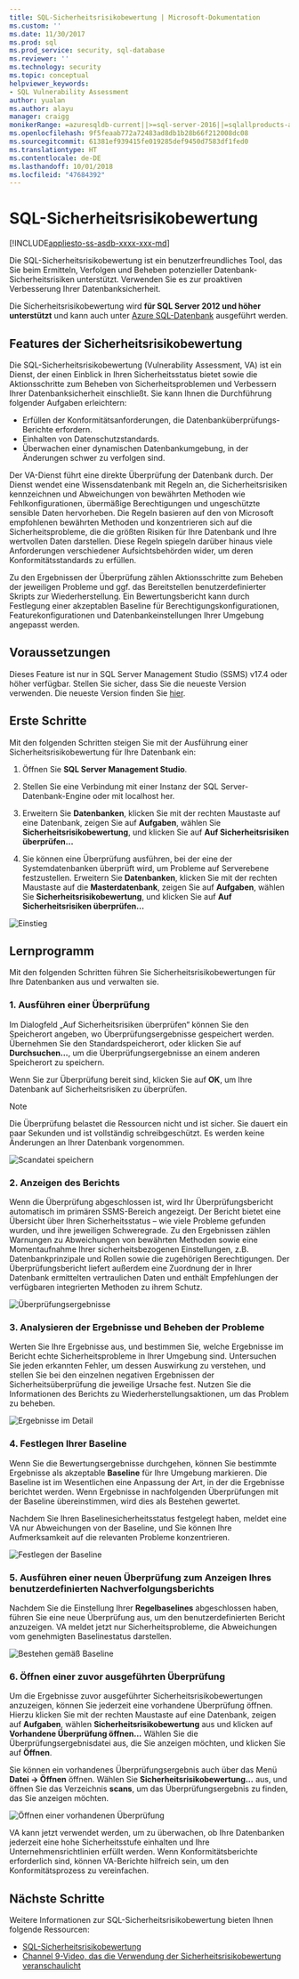```yaml
---
title: SQL-Sicherheitsrisikobewertung | Microsoft-Dokumentation
ms.custom: ''
ms.date: 11/30/2017
ms.prod: sql
ms.prod_service: security, sql-database
ms.reviewer: ''
ms.technology: security
ms.topic: conceptual
helpviewer_keywords:
- SQL Vulnerability Assessment
author: yualan
ms.author: alayu
manager: craigg
monikerRange: =azuresqldb-current||>=sql-server-2016||=sqlallproducts-allversions||>=sql-server-linux-2017||=azuresqldb-mi-current
ms.openlocfilehash: 9f5feaab772a72483ad8db1b28b66f212008dc08
ms.sourcegitcommit: 61381ef939415fe019285def9450d7583df1fed0
ms.translationtype: HT
ms.contentlocale: de-DE
ms.lasthandoff: 10/01/2018
ms.locfileid: "47684392"
---
```

# <a name="sql-vulnerability-assessment"></a>SQL-Sicherheitsrisikobewertung

[!INCLUDE[appliesto-ss-asdb-xxxx-xxx-md](../../includes/appliesto-ss-asdb-xxxx-xxx-md.md)]

Die SQL-Sicherheitsrisikobewertung ist ein benutzerfreundliches Tool, das Sie beim Ermitteln, Verfolgen und Beheben potenzieller Datenbank-Sicherheitsrisiken unterstützt. Verwenden Sie es zur proaktiven Verbesserung Ihrer Datenbanksicherheit.

Die Sicherheitsrisikobewertung wird **für SQL Server 2012 und höher unterstützt** und kann auch unter [Azure SQL-Datenbank](https://docs.microsoft.com/azure/sql-database/sql-vulnerability-assessment) ausgeführt werden.

## <a name="vulnerability-assessment-features"></a>Features der Sicherheitsrisikobewertung
Die SQL-Sicherheitsrisikobewertung (Vulnerability Assessment, VA) ist ein Dienst, der einen Einblick in Ihren Sicherheitsstatus bietet sowie die Aktionsschritte zum Beheben von Sicherheitsproblemen und Verbessern Ihrer Datenbanksicherheit einschließt. Sie kann Ihnen die Durchführung folgender Aufgaben erleichtern:
- Erfüllen der Konformitätsanforderungen, die Datenbanküberprüfungs-Berichte erfordern. 
- Einhalten von Datenschutzstandards.
- Überwachen einer dynamischen Datenbankumgebung, in der Änderungen schwer zu verfolgen sind.

Der VA-Dienst führt eine direkte Überprüfung der Datenbank durch. Der Dienst wendet eine Wissensdatenbank mit Regeln an, die Sicherheitsrisiken kennzeichnen und Abweichungen von bewährten Methoden wie Fehlkonfigurationen, übermäßige Berechtigungen und ungeschützte sensible Daten hervorheben. Die Regeln basieren auf den von Microsoft empfohlenen bewährten Methoden und konzentrieren sich auf die Sicherheitsprobleme, die die größten Risiken für Ihre Datenbank und Ihre wertvollen Daten darstellen. Diese Regeln spiegeln darüber hinaus viele Anforderungen verschiedener Aufsichtsbehörden wider, um deren Konformitätsstandards zu erfüllen.

Zu den Ergebnissen der Überprüfung zählen Aktionsschritte zum Beheben der jeweiligen Probleme und ggf. das Bereitstellen benutzerdefinierter Skripts zur Wiederherstellung. Ein Bewertungsbericht kann durch Festlegung einer akzeptablen Baseline für Berechtigungskonfigurationen, Featurekonfigurationen und Datenbankeinstellungen Ihrer Umgebung angepasst werden. 

## <a name="prerequisites"></a>Voraussetzungen
Dieses Feature ist nur in SQL Server Management Studio (SSMS) v17.4 oder höher verfügbar. Stellen Sie sicher, dass Sie die neueste Version verwenden. Die neueste Version finden Sie [hier](https://docs.microsoft.com/sql/ssms/download-sql-server-management-studio-ssms).

## <a name="getting-started"></a>Erste Schritte
Mit den folgenden Schritten steigen Sie mit der Ausführung einer Sicherheitsrisikobewertung für Ihre Datenbank ein:
   1.   Öffnen Sie **SQL Server Management Studio**.

   2.   Stellen Sie eine Verbindung mit einer Instanz der SQL Server-Datenbank-Engine oder mit localhost her.

   3.   Erweitern Sie **Datenbanken**, klicken Sie mit der rechten Maustaste auf eine Datenbank, zeigen Sie auf **Aufgaben**, wählen Sie **Sicherheitsrisikobewertung**, und klicken Sie auf **Auf Sicherheitsrisiken überprüfen...**

   4.   Sie können eine Überprüfung ausführen, bei der eine der Systemdatenbanken überprüft wird, um Probleme auf Serverebene festzustellen. Erweitern Sie **Datenbanken**, klicken Sie mit der rechten Maustaste auf die **Masterdatenbank**, zeigen Sie auf **Aufgaben**, wählen Sie **Sicherheitsrisikobewertung**, und klicken Sie auf **Auf Sicherheitsrisiken überprüfen...**

   ![Einstieg](media/sql-vulnerability-assessment/1-SSMSGetStarted.png)

## <a name="tutorial"></a>Lernprogramm
Mit den folgenden Schritten führen Sie Sicherheitsrisikobewertungen für Ihre Datenbanken aus und verwalten sie.

### <a name="1-run-a-scan"></a>1. Ausführen einer Überprüfung

Im Dialogfeld „Auf Sicherheitsrisiken überprüfen“ können Sie den Speicherort angeben, wo Überprüfungsergebnisse gespeichert werden. Übernehmen Sie den Standardspeicherort, oder klicken Sie auf **Durchsuchen...**, um die Überprüfungsergebnisse an einem anderen Speicherort zu speichern.

Wenn Sie zur Überprüfung bereit sind, klicken Sie auf **OK**, um Ihre Datenbank auf Sicherheitsrisiken zu überprüfen.

  > [!NOTE]   
  > Die Überprüfung belastet die Ressourcen nicht und ist sicher. Sie dauert ein paar Sekunden und ist vollständig schreibgeschützt. Es werden keine Änderungen an Ihrer Datenbank vorgenommen.

![Scandatei speichern](media/sql-vulnerability-assessment/2-ssmssavescanfile.png)

### <a name="2-view-the-report"></a>2. Anzeigen des Berichts

Wenn die Überprüfung abgeschlossen ist, wird Ihr Überprüfungsbericht automatisch im primären SSMS-Bereich angezeigt. Der Bericht bietet eine Übersicht über Ihren Sicherheitsstatus – wie viele Probleme gefunden wurden, und ihre jeweiligen Schweregrade. Zu den Ergebnissen zählen Warnungen zu Abweichungen von bewährten Methoden sowie eine Momentaufnahme Ihrer sicherheitsbezogenen Einstellungen, z.B. Datenbankprinzipale und Rollen sowie die zugehörigen Berechtigungen. Der Überprüfungsbericht liefert außerdem eine Zuordnung der in Ihrer Datenbank ermittelten vertraulichen Daten und enthält Empfehlungen der verfügbaren integrierten Methoden zu ihrem Schutz.

![Überprüfungsergebnisse](media/sql-vulnerability-assessment/3-ssmsscanresults.png)

### <a name="3-analyze-the-results-and-resolve-issues"></a>3. Analysieren der Ergebnisse und Beheben der Probleme

Werten Sie Ihre Ergebnisse aus, und bestimmen Sie, welche Ergebnisse im Bericht echte Sicherheitsprobleme in Ihrer Umgebung sind. Untersuchen Sie jeden erkannten Fehler, um dessen Auswirkung zu verstehen, und stellen Sie bei den einzelnen negativen Ergebnissen der Sicherheitsüberprüfung die jeweilige Ursache fest. Nutzen Sie die Informationen des Berichts zu Wiederherstellungsaktionen, um das Problem zu beheben.

![Ergebnisse im Detail](media/sql-vulnerability-assessment/4-ssmsresultdetails.png)

### <a name="4-set-your-baseline"></a>4. Festlegen Ihrer Baseline

Wenn Sie die Bewertungsergebnisse durchgehen, können Sie bestimmte Ergebnisse als akzeptable **Baseline** für Ihre Umgebung markieren. Die Baseline ist im Wesentlichen eine Anpassung der Art, in der die Ergebnisse berichtet werden. Wenn Ergebnisse in nachfolgenden Überprüfungen mit der Baseline übereinstimmen, wird dies als Bestehen gewertet. 

Nachdem Sie Ihren Baselinesicherheitsstatus festgelegt haben, meldet eine VA nur Abweichungen von der Baseline, und Sie können Ihre Aufmerksamkeit auf die relevanten Probleme konzentrieren.

![Festlegen der Baseline](media/sql-vulnerability-assessment/5-ssmssetbaseline.png)

### <a name="5-run-a-new-scan-to-see-your-customized-tracking-report"></a>5. Ausführen einer neuen Überprüfung zum Anzeigen Ihres benutzerdefinierten Nachverfolgungsberichts

Nachdem Sie die Einstellung Ihrer **Regelbaselines** abgeschlossen haben, führen Sie eine neue Überprüfung aus, um den benutzerdefinierten Bericht anzuzeigen. VA meldet jetzt nur Sicherheitsprobleme, die Abweichungen vom genehmigten Baselinestatus darstellen.

![Bestehen gemäß Baseline](media/sql-vulnerability-assessment/6-ssmspassperbaseline.png)

### <a name="6-open-a-previously-run-scan"></a>6. Öffnen einer zuvor ausgeführten Überprüfung

Um die Ergebnisse zuvor ausgeführter Sicherheitsrisikobewertungen anzuzeigen, können Sie jederzeit eine vorhandene Überprüfung öffnen. Hierzu klicken Sie mit der rechten Maustaste auf eine Datenbank, zeigen auf **Aufgaben**, wählen **Sicherheitsrisikobewertung** aus und klicken auf **Vorhandene Überprüfung öffnen...**  Wählen Sie die Überprüfungsergebnisdatei aus, die Sie anzeigen möchten, und klicken Sie auf **Öffnen**. 

Sie können ein vorhandenes Überprüfungsergebnis auch über das Menü **Datei -> Öffnen** öffnen. Wählen Sie **Sicherheitsrisikobewertung...** aus, und öffnen Sie das Verzeichnis **scans**, um das Überprüfungsergebnis zu finden, das Sie anzeigen möchten.

![Öffnen einer vorhandenen Überprüfung](media/sql-vulnerability-assessment/7-ssmsopenexistingscan.png)

VA kann jetzt verwendet werden, um zu überwachen, ob Ihre Datenbanken jederzeit eine hohe Sicherheitsstufe einhalten und Ihre Unternehmensrichtlinien erfüllt werden. Wenn Konformitätsberichte erforderlich sind, können VA-Berichte hilfreich sein, um den Konformitätsprozess zu vereinfachen.
  
## <a name="next-steps"></a>Nächste Schritte
Weitere Informationen zur SQL-Sicherheitsrisikobewertung bieten Ihnen folgende Ressourcen:
- [SQL-Sicherheitsrisikobewertung](https://docs.microsoft.com/azure/sql-database/sql-vulnerability-assessment) 
- [Channel 9-Video, das die Verwendung der Sicherheitsrisikobewertung veranschaulicht](https://channel9.msdn.com/Shows/Data-Exposed/Track-and-remediate-potential-database-vulnerabilities-with-SQL-Vulnerability-Assessment)
  
